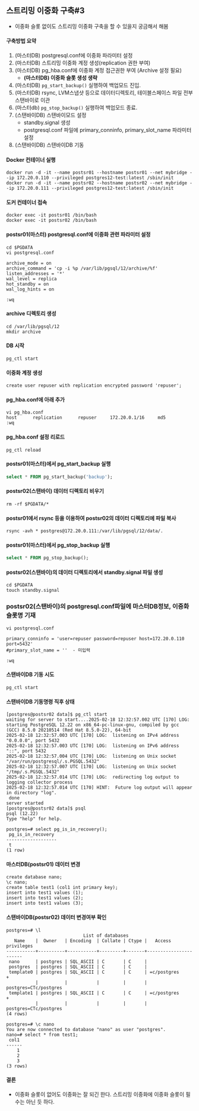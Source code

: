 ## 스트리밍 이중화 구축#3
- 이중화 슬롯 없이도 스트리밍 이중화 구축을 할 수 있을지 궁금해서 해봄

#### 구축방법 요약
1. (마스터DB) postgresql.conf에 이중화 파라미터 설정
2. (마스터DB) 스트리밍 이중화 계정 생성(replication 권한 부여)
3. (마스터DB) pg_hba.conf에 이중화 계정 접근권한 부여 (Archive 설정 필요)
   - **(마스터DB) 이중화 슬롯 생성 생략**
5. (마스터DB) `pg_start_backup()` 실행하여 백업모드 진입.
6. (마스터DB) rsync, LVM스냅샷 등으로 데이터디렉토리, 테이블스페이스 파일 전부 스탠바이로 이관
7. (마스터db) `pg_stop_backup()` 실행하여 백업모드 종료.
8. (스탠바이DB) 스탠바이모드 설정
   - standby.signal 생성
   - postgresql.conf 파일에 primary_conninfo, primary_slot_name 파라미터 설정
9. (스탠바이DB) 스탠바이DB 기동

#### Docker 컨테이너 실행
```
docker run -d -it --name postsr01 --hostname postsr01 --net mybridge --ip 172.20.0.110 --privileged postgres12-test:latest /sbin/init
docker run -d -it --name postsr02 --hostname postsr02 --net mybridge --ip 172.20.0.111 --privileged postgres12-test:latest /sbin/init
```

#### 도커 컨테이너 접속
```
docker exec -it postsr01 /bin/bash
docker exec -it postsr02 /bin/bash
```

#### postsr01(마스터) postgresql.conf에 이중화 관련 파라미터 설정
```
cd $PGDATA
vi postgresql.conf

archive_mode = on 
archive_command = 'cp -i %p /var/lib/pgsql/12/archive/%f' 
listen_addresses = '*'
wal_level = replica
hot_standby = on
wal_log_hints = on

:wq
```

#### archive 디렉토리 생성
```
cd /var/lib/pgsql/12
mkdir archive
```

#### DB 시작
```
pg_ctl start
```

#### 이중화 계정 생성
```
create user repuser with replication encrypted password 'repuser';
```
#### pg_hba.conf에 아래 추가
```
vi pg_hba.conf
host      replication      repuser     172.20.0.1/16     md5
:wq
```
#### pg_hba.conf 설정 리로드
```
pg_ctl reload
```


#### postsr01(마스터)에서 pg_start_backup 실행
```sql
select * FROM pg_start_backup('backup');
```

#### postsr02(스탠바이) 데이터 디렉토리 비우기
```
rm -rf $PGDATA/*
```

#### postsr01에서 rsync 등을 이용하여 postsr02의 데이터 디렉토리에 파일 복사
```
rsync -avh * postgres@172.20.0.111:/var/lib/pgsql/12/data/.
```

#### postsr01(마스터)에서 pg_stop_backup 실행
```sql
select * FROM pg_stop_backup();
```

#### postsr02(스탠바이)의 데이터 디렉토리에서 standby.signal 파일 생성
```
cd $PGDATA
touch standby.signal
```

### postsr02(스탠바이)의 postgresql.conf파일에 마스터DB정보, 이중화슬롯명 기재
```
vi postgresql.conf

primary_conninfo = 'user=repuser password=repuser host=172.20.0.110 port=5432'            
#primary_slot_name = ''  - 미입력

:wq
```

#### 스탠바이DB 기동 시도
```
pg_ctl start
```

#### 스탠바이DB 기동명령 직후 상태
```
[postgres@postsr02 data]$ pg_ctl start
waiting for server to start....2025-02-18 12:32:57.002 UTC [170] LOG:  starting PostgreSQL 12.22 on x86_64-pc-linux-gnu, compiled by gcc (GCC) 8.5.0 20210514 (Red Hat 8.5.0-22), 64-bit
2025-02-18 12:32:57.003 UTC [170] LOG:  listening on IPv4 address "0.0.0.0", port 5432
2025-02-18 12:32:57.003 UTC [170] LOG:  listening on IPv6 address "::", port 5432
2025-02-18 12:32:57.004 UTC [170] LOG:  listening on Unix socket "/var/run/postgresql/.s.PGSQL.5432"
2025-02-18 12:32:57.007 UTC [170] LOG:  listening on Unix socket "/tmp/.s.PGSQL.5432"
2025-02-18 12:32:57.014 UTC [170] LOG:  redirecting log output to logging collector process
2025-02-18 12:32:57.014 UTC [170] HINT:  Future log output will appear in directory "log".
 done
server started
[postgres@postsr02 data]$ psql
psql (12.22)
Type "help" for help.

postgres=# select pg_is_in_recovery();
 pg_is_in_recovery
-------------------
 t
(1 row)
```


#### 마스터DB(postsr01) 데이터 변경
```
create database nano;
\c nano;
create table test1 (col1 int primary key);
insert into test1 values (1);
insert into test1 values (2);
insert into test1 values (3);
```

#### 스탠바이DB(postsr02) 데이터 변경여부 확인
```
postgres=# \l
                             List of databases
   Name    |  Owner   | Encoding  | Collate | Ctype |   Access privileges
-----------+----------+-----------+---------+-------+-----------------------
 nano      | postgres | SQL_ASCII | C       | C     |
 postgres  | postgres | SQL_ASCII | C       | C     |
 template0 | postgres | SQL_ASCII | C       | C     | =c/postgres          +
           |          |           |         |       | postgres=CTc/postgres
 template1 | postgres | SQL_ASCII | C       | C     | =c/postgres          +
           |          |           |         |       | postgres=CTc/postgres
(4 rows)

postgres=# \c nano
You are now connected to database "nano" as user "postgres".
nano=# select * from test1;
 col1
------
    1
    2
    3
(3 rows)
```

#### 결론
- 이중화 슬롯이 없어도 이중화는 잘 되긴 한다. 스트리밍 이중화에 이중화 슬롯이 필수는 아닌 듯 하다.